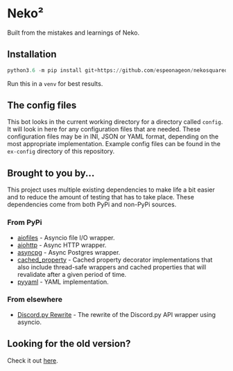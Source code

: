 # Neko²

Built from the mistakes and learnings of Neko.

## Installation

```python
python3.6 -m pip install git+https://github.com/espeonageon/nekosquared
```

Run this in a `venv` for best results.

## The config files

This bot looks in the current working directory for a directory called `config`.
It will look in here for any configuration files that are needed. These
configuration files may be in INI, JSON or YAML format, depending on the most
appropriate implementation. Example config files can be found in the `ex-config`
directory of this repository.

## Brought to you by...

This project uses multiple existing dependencies to make life a bit easier and
to reduce the amount of testing that has to take place. These dependencies
come from both PyPi and non-PyPi sources.

### From PyPi

- [aiofiles](https://pypi.python.org/pypi/aiofiles) - Asyncio file I/O wrapper.
- [aiohttp](https://pypi.python.org/pypi/aiohttp) - Async HTTP wrapper.
- [asyncpg](https://pypi.python.org/pypi/asyncpg) - Async Postgres wrapper.
- [cached_property](https://pypi.python.org/pypi/cached-property) - Cached
    property decorator implementations that also include thread-safe wrappers
    and cached properties that will revalidate after a given period of time.
- [pyyaml](https://pypi.python.org/pypi/pyyaml) - YAML implementation.

### From elsewhere

- [Discord.py Rewrite](https://github.com/rapptz/discord.py/tree/rewrite) -
    The rewrite of the Discord.py API wrapper using asyncio.

## Looking for the old version?

Check it out [here](https://github.com/espeonageon/neko).
